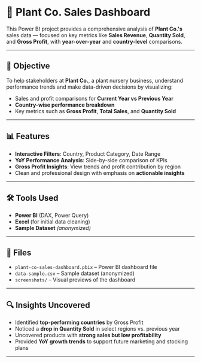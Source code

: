 # 🌱 Plant Co. Sales Dashboard

This Power BI project provides a comprehensive analysis of **Plant Co.'s** sales data — focused on key metrics like **Sales Revenue**, **Quantity Sold**, and **Gross Profit**, with **year-over-year** and **country-level** comparisons.

---

## 📌 Objective

To help stakeholders at **Plant Co.**, a plant nursery business, understand performance trends and make data-driven decisions by visualizing:

- Sales and profit comparisons for **Current Year vs Previous Year**
- **Country-wise performance breakdown**
- Key metrics such as **Gross Profit**, **Total Sales**, and **Quantity Sold**

---

## 📊 Features

- **Interactive Filters**: Country, Product Category, Date Range
- **YoY Performance Analysis**: Side-by-side comparison of KPIs
- **Gross Profit Insights**: View trends and profit contribution by region
- Clean and professional design with emphasis on **actionable insights**

---

## 🛠 Tools Used

- **Power BI** (DAX, Power Query)
- **Excel** (for initial data cleaning)
- **Sample Dataset** *(anonymized)*

---

## 📁 Files

- `plant-co-sales-dashboard.pbix` – Power BI dashboard file
- `data-sample.csv` – Sample dataset (anonymized)
- `screenshots/` – Visual previews of the dashboard

---

## 🔍 Insights Uncovered

- Identified **top-performing countries** by Gross Profit
- Noticed a **drop in Quantity Sold** in select regions vs. previous year
- Uncovered products with **strong sales but low profitability**
- Provided **YoY growth trends** to support future marketing and stocking plans

---

